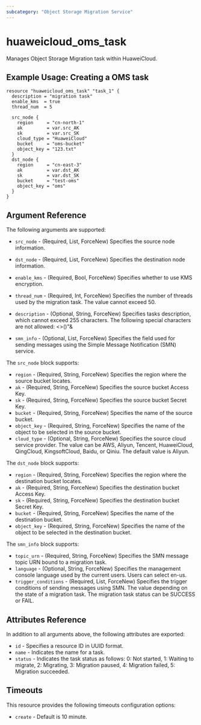 ```yaml
---
subcategory: "Object Storage Migration Service"
---
```


# huaweicloud\_oms\_task

Manages Object Storage Migration task within HuaweiCloud.

## Example Usage:  Creating a OMS task

```hcl
resource "huaweicloud_oms_task" "task_1" {
  description = "migration task"
  enable_kms  = true
  thread_num  = 5

  src_node {
    region     = "cn-north-1"
    ak         = var.src_AK
    sk         = var.src_SK
    cloud_type = "HuaweiCloud"
    bucket     = "oms-bucket"
    object_key = "123.txt"
  }
  dst_node {
    region     = "cn-east-3"
    ak         = var.dst_AK
    sk         = var.dst_SK
    bucket     = "test-oms"
    object_key = "oms"
  }
}
```

## Argument Reference

The following arguments are supported:

* `src_node` - (Required, List, ForceNew) Specifies the source node information.

* `dst_node` - (Required, List, ForceNew) Specifies the destination node information.

* `enable_kms` - (Required, Bool, ForceNew) Specifies whether to use KMS encryption.

* `thread_num` - (Required, Int, ForceNew) Specifies the number of threads used by the migration task. The value cannot
  exceed 50.

* `description` - (Optional, String, ForceNew) Specifies tasks description, which cannot exceed 255 characters. The
  following special characters are not allowed: <>()"&

* `smn_info` - (Optional, List, ForceNew) Specifies the field used for sending messages using the Simple Message
  Notification (SMN) service.

The `src_node` block supports:

* `region` - (Required, String, ForceNew) Specifies the region where the source bucket locates.
* `ak` - (Required, String, ForceNew) Specifies the source bucket Access Key.
* `sk` - (Required, String, ForceNew) Specifies the source bucket Secret Key.
* `bucket` - (Required, String, ForceNew) Specifies the name of the source bucket.
* `object_key` - (Required, String, ForceNew) Specifies the name of the object to be selected in the source bucket.
* `cloud_type` - (Optional, String, ForceNew) Specifies the source cloud service provider. The value can be AWS, Aliyun,
  Tencent, HuaweiCloud, QingCloud, KingsoftCloud, Baidu, or Qiniu. The default value is Aliyun.

The `dst_node` block supports:

* `region` - (Required, String, ForceNew) Specifies the region where the destination bucket locates.
* `ak` - (Required, String, ForceNew) Specifies the destination bucket Access Key.
* `sk` - (Required, String, ForceNew) Specifies the destination bucket Secret Key.
* `bucket` - (Required, String, ForceNew) Specifies the name of the destination bucket.
* `object_key` - (Required, String, ForceNew) Specifies the name of the object to be selected in the destination bucket.

The `smn_info` block supports:

* `topic_urn` - (Required, String, ForceNew) Specifies the SMN message topic URN bound to a migration task.
* `language` - (Optional, String, ForceNew) Specifies the management console language used by the current users. Users
  can select en-us.
* `trigger_conditions` - (Required, List, ForceNew) Specifies the trigger conditions of sending messages using SMN. The
  value depending on the state of a migration task. The migration task status can be SUCCESS or FAIL.

## Attributes Reference

In addition to all arguments above, the following attributes are exported:

* `id` - Specifies a resource ID in UUID format.
* `name` - Indicates the name for a task.
* `status` - Indicates the task status as follows: 0: Not started, 1: Waiting to migrate, 2: Migrating, 3: Migration
  paused, 4: Migration failed, 5: Migration succeeded.

## Timeouts

This resource provides the following timeouts configuration options:

* `create` - Default is 10 minute.

